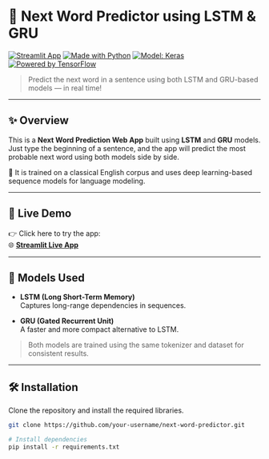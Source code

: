 # 🔮 Next Word Predictor using LSTM & GRU

[![Streamlit App](https://img.shields.io/badge/Live-App-success?logo=streamlit)](https://kfjhvh2skgdpthmrnitgdc.streamlit.app/)
[![Made with Python](https://img.shields.io/badge/Made%20with-Python-blue?logo=python)](https://www.python.org/)
[![Model: Keras](https://img.shields.io/badge/Model-Keras-red?logo=keras)](https://keras.io/)
[![Powered by TensorFlow](https://img.shields.io/badge/Powered%20by-TensorFlow-orange?logo=tensorflow)](https://www.tensorflow.org/)

> Predict the next word in a sentence using both LSTM and GRU-based models — in real time!

---

## ✨ Overview

This is a **Next Word Prediction Web App** built using **LSTM** and **GRU** models. Just type the beginning of a sentence, and the app will predict the most probable next word using both models side by side.

🎯 It is trained on a classical English corpus and uses deep learning-based sequence models for language modeling.

---

## 🔗 Live Demo

👉 Click here to try the app:  
🌐 **[Streamlit Live App](https://kfjhvh2skgdpthmrnitgdc.streamlit.app/)**

---

## 🧠 Models Used

- **LSTM (Long Short-Term Memory)**  
  Captures long-range dependencies in sequences.

- **GRU (Gated Recurrent Unit)**  
  A faster and more compact alternative to LSTM.

> Both models are trained using the same tokenizer and dataset for consistent results.

---

## 🛠️ Installation

Clone the repository and install the required libraries.

```bash
git clone https://github.com/your-username/next-word-predictor.git

# Install dependencies
pip install -r requirements.txt
